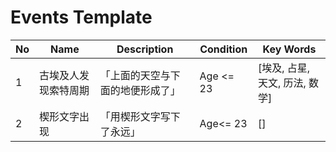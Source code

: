# Events Template

| No | Name | Description | Condition | Key Words |
|---|---|---|---|---|
| 1 | 古埃及人发现索特周期 | 「上面的天空与下面的地便形成了」 | Age <= 23 | [埃及, 占星, 天文, 历法, 数学] |
| 2 | 楔形文字出现 | 「用楔形文字写下了永远」 | Age<= 23 | [] |